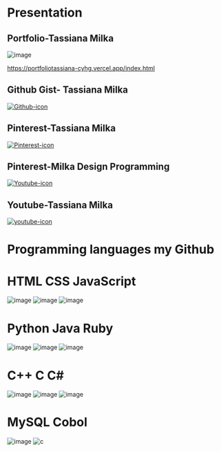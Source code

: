 #  Presentation

## Portfolio-Tassiana Milka

![image](https://github.com/user-attachments/assets/3b608f02-73f9-4c06-b2c3-07e3b76b73dc)


https://portfoliotassiana-cyhg.vercel.app/index.html

 ## Github Gist- Tassiana Milka 
 
<a href="https://gist.github.com/TassianaMilka">
 <img src="https://img.icons8.com/?size=100&id=106562&format=png&color=000000"alt="Github-icon" target="_blank"></a>

## Pinterest-Tassiana Milka

<a href="https://br.pinterest.com/tassianamilka/">
 <img src="https://img.icons8.com/?size=100&id=XErM9A1xNUK5&format=png&color=000000"alt="Pinterest-icon" target="_blank"></a>

## Pinterest-Milka Design Programming

<a href="https://br.pinterest.com/tassianamilka2/">
 <img src="https://img.icons8.com/?size=100&id=XErM9A1xNUK5&format=png&color=000000"alt="Youtube-icon" target="_blank"></a>


## Youtube-Tassiana Milka 


<a href="https://www.youtube.com/@TassianaMilka/playlists">
 <img src="https://icons8.com/icon/9a46bTk3awwI/youtube"alt="youtube-icon" target="_blank"></a>






# Programming languages my Github
 
# HTML                                                                                      CSS                                                                                        JavaScript

![image](https://github.com/user-attachments/assets/44739744-005f-47fc-bde5-0fd18a7d8fd5)  ![image](https://github.com/user-attachments/assets/80e0d8c9-c71d-4d3b-8215-70d0143cc5a3)    ![image](https://github.com/user-attachments/assets/de8db759-a6a3-4640-85f3-0810b8eece08)

#  Python                                                                                      Java                                                                                          Ruby

 ![image](https://github.com/user-attachments/assets/9c564f35-761e-441b-ba89-2fd232e67527)     ![image](https://github.com/user-attachments/assets/b9a21e00-6078-4c48-ae79-fca8e397737f)     ![image](https://github.com/user-attachments/assets/62830250-797b-431a-90a1-27a3cdf4b404)
                                                                            

#        C++                                                                                            C                                                                              C#

![image](https://github.com/user-attachments/assets/a8f9f377-f349-4035-b243-a5116277bbd5)   ![image](https://github.com/user-attachments/assets/769d5871-92ec-4a3c-b369-3f526191b3d9)    ![image](https://github.com/user-attachments/assets/6cb2ccde-638b-461a-977b-4fddd387152b)



  # MySQL                                                                                        Cobol

  ![image](https://github.com/user-attachments/assets/bff0e5d5-4f92-4d7d-94d4-3ca8ddc1d6a1)     ![c](https://github.com/user-attachments/assets/844ea307-5f0a-4f62-aa40-2bd35f042570)


